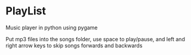 # PlayList
Music player in python using pygame

Put mp3 files into the songs folder, use space to play/pause, and left and right arrow keys to skip songs forwards and backwards
